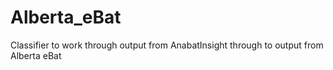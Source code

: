# Alberta_eBat
Classifier to work through output from AnabatInsight through to output from Alberta eBat
